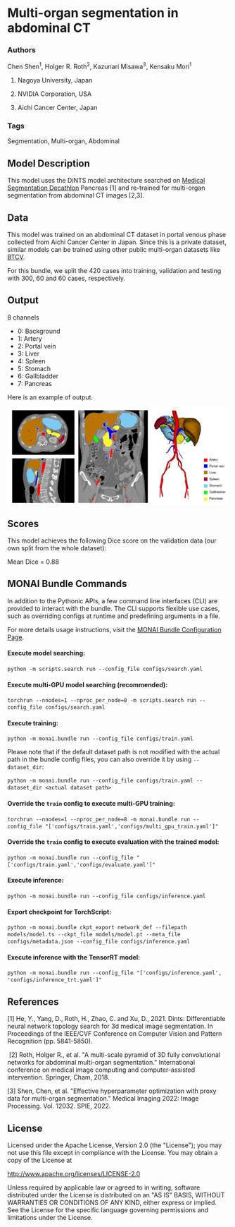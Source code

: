 # Multi-organ segmentation in abdominal CT

### **Authors**

Chen Shen<sup>1</sup>, Holger R. Roth<sup>2</sup>, Kazunari Misawa<sup>3</sup>, Kensaku Mori<sup>1</sup>

1. Nagoya University, Japan

2. NVIDIA Corporation, USA

3. Aichi Cancer Center, Japan

### **Tags**

Segmentation, Multi-organ, Abdominal

## **Model Description**

This model uses the DiNTS model architecture searched on [Medical Segmentation Decathlon](http://medicaldecathlon.com/) Pancreas [1] and re-trained for multi-organ segmentation from abdominal CT images [2,3].

## **Data**

This model was trained on an abdominal CT dataset in portal venous phase collected from Aichi Cancer Center in Japan. Since this is a private dataset, similar models can be trained using other public multi-organ datasets like [BTCV](https://www.synapse.org/#!Synapse:syn3193805/wiki/89480).

For this bundle, we split the 420 cases into training, validation and testing with 300, 60 and 60 cases, respectively.

## **Output**
8 channels

- 0: Background
- 1: Artery
- 2: Portal vein
- 3: Liver
- 4: Spleen
- 5: Stomach
- 6: Gallbladder
- 7: Pancreas

Here is an example of output.

![alt用テキスト](output_example.png)

## **Scores**

This model achieves the following Dice score on the validation data (our own split from the whole dataset):

Mean Dice = 0.88

## MONAI Bundle Commands
In addition to the Pythonic APIs, a few command line interfaces (CLI) are provided to interact with the bundle. The CLI supports flexible use cases, such as overriding configs at runtime and predefining arguments in a file.

For more details usage instructions, visit the [MONAI Bundle Configuration Page](https://docs.monai.io/en/latest/config_syntax.html).

#### Execute model searching:

```
python -m scripts.search run --config_file configs/search.yaml
```

#### Execute multi-GPU model searching (recommended):

```
torchrun --nnodes=1 --nproc_per_node=8 -m scripts.search run --config_file configs/search.yaml
```

#### Execute training:

```
python -m monai.bundle run --config_file configs/train.yaml
```

Please note that if the default dataset path is not modified with the actual path in the bundle config files, you can also override it by using `--dataset_dir`:

```
python -m monai.bundle run --config_file configs/train.yaml --dataset_dir <actual dataset path>
```

#### Override the `train` config to execute multi-GPU training:

```
torchrun --nnodes=1 --nproc_per_node=8 -m monai.bundle run --config_file "['configs/train.yaml','configs/multi_gpu_train.yaml']"
```

#### Override the `train` config to execute evaluation with the trained model:

```
python -m monai.bundle run --config_file "['configs/train.yaml','configs/evaluate.yaml']"
```

#### Execute inference:

```
python -m monai.bundle run --config_file configs/inference.yaml
```

#### Export checkpoint for TorchScript:

```
python -m monai.bundle ckpt_export network_def --filepath models/model.ts --ckpt_file models/model.pt --meta_file configs/metadata.json --config_file configs/inference.yaml
```

#### Execute inference with the TensorRT model:

```
python -m monai.bundle run --config_file "['configs/inference.yaml', 'configs/inference_trt.yaml']"
```


## **References**

[1] He, Y., Yang, D., Roth, H., Zhao, C. and Xu, D., 2021. Dints: Differentiable neural network topology search for 3d medical image segmentation. In Proceedings of the IEEE/CVF Conference on Computer Vision and Pattern Recognition (pp. 5841-5850).

​
[2] Roth, Holger R., et al. "A multi-scale pyramid of 3D fully convolutional networks for abdominal multi-organ segmentation." International conference on medical image computing and computer-assisted intervention. Springer, Cham, 2018.
​

[3] Shen, Chen, et al. "Effective hyperparameter optimization with proxy data for multi-organ segmentation." Medical Imaging 2022: Image Processing. Vol. 12032. SPIE, 2022.



## **License**
Licensed under the Apache License, Version 2.0 (the "License"); you may not use this file except in compliance with the License. You may obtain a copy of the License at

http://www.apache.org/licenses/LICENSE-2.0

Unless required by applicable law or agreed to in writing, software distributed under the License is distributed on an "AS IS" BASIS, WITHOUT WARRANTIES OR CONDITIONS OF ANY KIND, either express or implied. See the License for the specific language governing permissions and limitations under the License.
